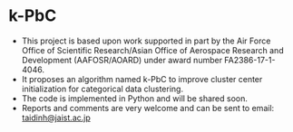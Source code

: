 # k-PbC

- This project is based upon work supported in part by the Air Force Office of Scientific Research/Asian Office of Aerospace Research and Development (AAFOSR/AOARD) under award number FA2386-17-1-4046.
- It proposes an algorithm named k-PbC to improve cluster center initialization for categorical data clustering.
- The code is implemented in Python and will be shared soon.
- Reports and comments are very welcome and can be sent to email: taidinh@jaist.ac.jp
